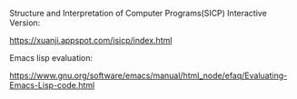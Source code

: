 Structure and Interpretation of Computer Programs(SICP) Interactive Version:

https://xuanji.appspot.com/isicp/index.html


Emacs lisp evaluation:

https://www.gnu.org/software/emacs/manual/html_node/efaq/Evaluating-Emacs-Lisp-code.html
